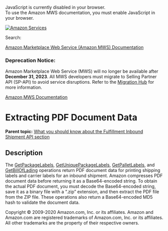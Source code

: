 <div id="MWSDX_noscript">

JavaScript is currently disabled in your browser.  
To use the Amazon MWS documentation, you must enable JavaScript in your
browser.

</div>

<div id="MWSDX_divtop">

[![Amazon
Services](https://images-na.ssl-images-amazon.com/images/G/08/mwsportal/fr_FR/amazonservices.gif "Amazon Services")](http://services.amazon.fr)

<div id="MWSDX_search">

<span id="MWSDX_searchlbl">Search:</span>

</div>

  
<span id="MWSDX_titlebar">[Amazon Marketplace Web Service (Amazon MWS)
Documentation](https://developer.amazonservices.fr/gp/mws/docs.html)</span>
<span id="MWSDX_dep_notice"></span>

### Deprecation Notice:

Amazon Marketplace Web Service (MWS) will no longer be available after
**December 31, 2023**. All MWS developers must migrate to Selling
Partner API (SP-API) to avoid service disruptions. Refer to the
[Migration
Hub](https://developer-docs.amazon.com/sp-api/page/migration-hub) for
more information.

</div>

<div id="MWSDX_divbottom">

<div id="MWSDX_divleft">

<div id="MWSDX_toc">

</div>

</div>

<div id="MWSDX_divright">

<div id="MWSDX_content">

<span id="MWSDX_breadcrumbs">[Amazon MWS
Documentation](https://developer.amazonservices.fr/gp/mws/docs.html)</span>

<div id="ExtractingPdfDocumentData" class="nested0">

# Extracting PDF Document Data

<div class="body">

</div>

<div class="related-links">

<div class="familylinks">

<div class="parentlink">

**Parent topic:**
<a href="../fba_inbound/FBAInbound_Overview.md" class="link">What you should know about the Fulfillment Inbound Shipment API section</a>

</div>

</div>

</div>

<div id="Description" class="topic concept nested1">

## Description

<div class="body conbody">

The
<a href="../fba_inbound/FBAInbound_GetPackageLabels.md" class="xref">GetPackageLabels</a>,
<a href="../fba_inbound/FBAInbound_GetUniquePackageLabels.md" class="xref">GetUniquePackageLabels</a>,
<a href="../fba_inbound/FBAInbound_GetPalletLabels.md" class="xref">GetPalletLabels</a>,
and
<a href="../fba_inbound/FBAInbound_GetBillOfLading.md" class="xref">GetBillOfLading</a>
operations return PDF document data for printing shipping labels and
carrier labels for an inbound shipment. Amazon compresses PDF document
data before returning it as a Base64-encoded string. To obtain the
actual PDF document, you must decode the Base64-encoded string, save it
as a binary file with a “.zip” extension, and then extract the PDF file
from the ZIP file. These operations also return a Base64-encoded MD5
hash to validate the document data.

</div>

</div>

</div>

<div id="MWSDX_footer">

Copyright © 2009-2020 Amazon.com, Inc. or its affiliates. Amazon and
Amazon.com are registered trademarks of Amazon.com, Inc. or its
affiliates. All other trademarks are the property of their respective
owners.

</div>

</div>

</div>

<div style="clear: both;">

</div>

</div>
